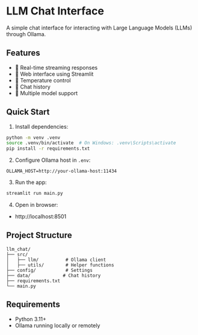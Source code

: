 # LLM Chat Interface

A simple chat interface for interacting with Large Language Models (LLMs) through Ollama.

## Features

- 🚀 Real-time streaming responses
- 🎨 Web interface using Streamlit
- 🔧 Temperature control
- 📝 Chat history
- 🔄 Multiple model support

## Quick Start

1. Install dependencies:
```bash
python -m venv .venv
source .venv/bin/activate  # On Windows: .venv\Scripts\activate
pip install -r requirements.txt
```

2. Configure Ollama host in `.env`:
```
OLLAMA_HOST=http://your-ollama-host:11434
```

3. Run the app:
```bash
streamlit run main.py
```

4. Open in browser:
- http://localhost:8501

## Project Structure
```
llm_chat/
├── src/
│   ├── llm/          # Ollama client
│   ├── utils/        # Helper functions
├── config/           # Settings
├── data/            # Chat history
├── requirements.txt
└── main.py
```

## Requirements

- Python 3.11+
- Ollama running locally or remotely